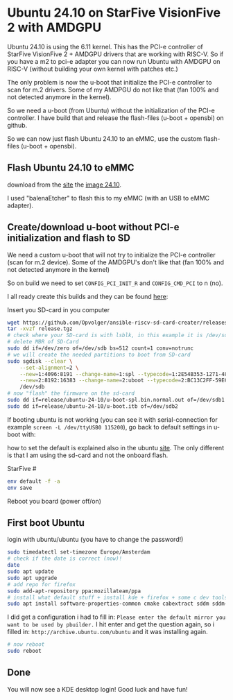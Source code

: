 # Ubuntu 24.10 on StarFive VisionFive 2 with AMDGPU

Ubuntu 24.10 is using the 6.11 kernel. This has the PCI-e controller of StarFive VisionFive 2 + AMDGPU drivers that are working with RISC-V.
So if you have a m2 to pci-e adapter you can now run Ubuntu with AMDGPU on RISC-V (without building your own kernel with patches etc.)

The only problem is now the u-boot that initialize the PCI-e controller to scan for m.2 drivers. Some of my AMDPGU do not like that (fan 100% and not detected anymore in the kernel).

So we need a u-boot (from Ubuntu) without the initialization of the PCI-e controller. I have build that and release the flash-files (u-boot + opensbi) on github.

So we can now just flash Ubuntu 24.10 to an eMMC, use the custom flash-files (u-boot + opensbi).

## Flash Ubuntu 24.10 to eMMC

download from the [site](https://ubuntu.com/download/risc-v) the [image 24.10](https://cdimage.ubuntu.com/releases/24.10/release/ubuntu-24.10-preinstalled-server-riscv64+nezha.img.xz).

I used "balenaEtcher" to flash this to my eMMC (with an USB to eMMC adapter).

## Create/download u-boot without PCI-e initialization and flash to SD

We need a custom u-boot that will not try to initialize the PCI-e controller (scan for m.2 device). Some of the AMDGPU's don't like that (fan 100% and not detected anymore in the kernel)

So on build we need to set `CONFIG_PCI_INIT_R` and `CONFIG_CMD_PCI` to n (no).

I all ready create this builds and they can be found [here](https://github.com/Opvolger/ansible-riscv-sd-card-creater/releases):

Insert you SD-card in you computer

```bash
wget https://github.com/Opvolger/ansible-riscv-sd-card-creater/releases/download/0.1.0/release.tgz
tar -xvzf release.tgz
# check where your SD-card is with lsblk, in this example it is /dev/sdb
# delete MBR of SD-Card
sudo dd if=/dev/zero of=/dev/sdb bs=512 count=1 conv=notrunc
# we will create the needed partitions to boot from SD-card
sudo sgdisk --clear \
    --set-alignment=2 \
    --new=1:4096:8191 --change-name=1:spl --typecode=1:2E54B353-1271-4842-806F-E436D6AF6985 \
    --new=2:8192:16383 --change-name=2:uboot --typecode=2:BC13C2FF-59E6-4262-A352-B275FD6F7172 \
    /dev/sdb
# now "flash" the firmware on the sd-card
sudo dd if=release/ubuntu-24-10/u-boot-spl.bin.normal.out of=/dev/sdb1
sudo dd if=release/ubuntu-24-10/u-boot.itb of=/dev/sdb2
```

If booting ubuntu is not working (you can see it with serial-connection for example `screen -L /dev/ttyUSB0 115200`), go back to default settings in u-boot with:

how to set the default is explained also in the ubuntu [site](https://canonical-ubuntu-boards.readthedocs-hosted.com/en/latest/how-to/starfive-visionfive-2/). The only different is that I am using the sd-card and not the onboard flash.

StarFive #

```bash
env default -f -a
env save
```

Reboot you board (power off/on)

## First boot Ubuntu

login with ubuntu/ubuntu (you have to change the password!)

```bash
sudo timedatectl set-timezone Europe/Amsterdam
# check if the date is correct (now)!
date
sudo apt update
sudo apt upgrade
# add repo for firefox
sudo add-apt-repository ppa:mozillateam/ppa
# install what default stuff + install kde + firefox + some c dev tools (so you can compile some stuff)
sudo apt install software-properties-common cmake cabextract sddm sddm-theme-breeze kde-standard build-essential libxml2 libcurl4-gnutls-dev neofetch ubuntu-dev-tools libopenal-dev libpng-dev libjpeg-dev libfreetype6-dev libfontconfig1-dev libcurl4-gnutls-dev libsdl2-dev zlib1g-dev libbz2-dev libedit-dev python-is-python3 m4 clang sddm-theme-breeze firefox
```

I did get a configuration i had to fill in: `Please enter the default mirror you want to be used by pbuilder.`
I hit enter and get the question again, so i filled in: `http://archive.ubuntu.com/ubuntu` and it was installing again.

```bash
# now reboot
sudo reboot
```

## Done

You will now see a KDE desktop login! Good luck and have fun!
